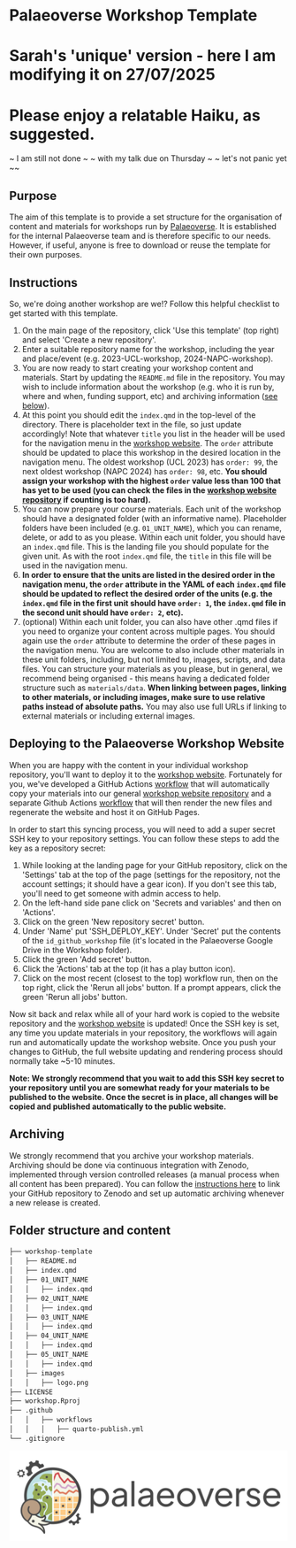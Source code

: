 # Palaeoverse Workshop Template

# Sarah's 'unique' version - here I am modifying it on 27/07/2025
# Please enjoy a relatable Haiku, as suggested.
~ I am still not done ~
~ with my talk due on Thursday ~
~ let's not panic yet ~~

## Purpose

The aim of this template is to provide a set structure for the organisation of content and materials for workshops run by [Palaeoverse](https://palaeoverse.org). It is established for the internal Palaeoverse team and is therefore specific to our needs. However, if useful, anyone is free to download or reuse the template for their own purposes.

## Instructions

So, we're doing another workshop are we!? Follow this helpful checklist to get started with this template.

1. On the main page of the repository, click 'Use this template' (top right) and select 'Create a new repository'.
2. Enter a suitable repository name for the workshop, including the year and place/event (e.g. 2023-UCL-workshop, 2024-NAPC-workshop).
3. You are now ready to start creating your workshop content and materials. Start by updating the `README.md` file in the repository. You may wish to include information about the workshop (e.g. who it is run by, where and when, funding support, etc) and archiving information ([see below](#archiving)).
4. At this point you should edit the `index.qmd` in the top-level of the directory. There is placeholder text in the file, so just update accordingly! Note that whatever `title` you list in the header will be used for the navigation menu in the [workshop website](https://workshop.palaeoverse.org). The `order` attribute should be updated to place this workshop in the desired location in the navigation menu. The oldest workshop (UCL 2023) has `order: 99`, the next oldest workshop (NAPC 2024) has `order: 98`, etc. **You should assign your workshop with the highest `order` value less than 100 that has yet to be used (you can check the files in the [workshop website repository](https://github.com/palaeoverse/workshop) if counting is too hard).**
5. You can now prepare your course materials. Each unit of the workshop should have a designated folder (with an informative name). Placeholder folders have been included (e.g. `01_UNIT_NAME`), which you can rename, delete, or add to as you please. Within each unit folder, you should have an `index.qmd` file. This is the landing file you should populate for the given unit. As with the root `index.qmd` file, the `title` in this file will be used in the navigation menu.
6. **In order to ensure that the units are listed in the desired order in the navigation menu, the `order` attribute in the YAML of each `index.qmd` file should be updated to reflect the desired order of the units (e.g. the `index.qmd` file in the first unit should have `order: 1`, the `index.qmd` file in the second unit should have `order: 2`, etc).**
7. (optional) Within each unit folder, you can also have other .qmd files if you need to organize your content across multiple pages. You should again use the `order` attribute to determine the order of these pages in the navigation menu. You are welcome to also include other materials in these unit folders, including, but not limited to, images, scripts, and data files. You can structure your materials as you please, but in general, we recommend being organised - this means having a dedicated folder structure such as `materials/data`. **When linking between pages, linking to other materials, or including images, make sure to use relative paths instead of absolute paths.** You may also use full URLs if linking to external materials or including external images.

## Deploying to the Palaeoverse Workshop Website

When you are happy with the content in your individual workshop repository, you'll want to deploy it to the [workshop website](https://workshop.palaeoverse.org). Fortunately for you, we've developed a GitHub Actions [workflow](https://github.com/palaeoverse/workshop-template/blob/main/.github/workflows/copy.yml) that will automatically copy your materials into our general [workshop website repository](https://github.com/palaeoverse/workshop) and a separate Github Actions [workflow](https://github.com/palaeoverse/workshop/blob/main/.github/workflows/publish.yml) that will then render the new files and regenerate the website and host it on GitHub Pages.

In order to start this syncing process, you will need to add a super secret SSH key to your repository settings. You can follow these steps to add the key as a repository secret:

1. While looking at the landing page for your GitHub repository, click on the 'Settings' tab at the top of the page (settings for the repository, not the account settings; it should have a gear icon). If you don't see this tab, you'll need to get someone with admin access to help.
2. On the left-hand side pane click on 'Secrets and variables' and then on 'Actions'.
3. Click on the green 'New repository secret' button.
4. Under 'Name' put 'SSH_DEPLOY_KEY'. Under 'Secret' put the contents of the `id_github_workshop` file (it's located in the Palaeoverse Google Drive in the Workshop folder).
5. Click the green 'Add secret' button.
6. Click the 'Actions' tab at the top (it has a play button icon).
7. Click on the most recent (closest to the top) workflow run, then on the top right, click the 'Rerun all jobs' button. If a prompt appears, click the green 'Rerun all jobs' button.

Now sit back and relax while all of your hard work is copied to the website repository and the [workshop website](https://workshop.palaeoverse.org) is updated! Once the SSH key is set, any time you update materials in your repository, the workflows will again run and automatically update the workshop website. Once you push your changes to GitHub, the full website updating and rendering process should normally take ~5-10 minutes.

**Note: We strongly recommend that you wait to add this SSH key secret to your repository until you are somewhat ready for your materials to be published to the website. Once the secret is in place, all changes will be copied and published automatically to the public website.**

## Archiving

We strongly recommend that you archive your workshop materials. Archiving should be done via continuous integration with Zenodo, implemented through version controlled releases (a manual process when all content has been prepared). You can follow the [instructions here](https://docs.github.com/en/repositories/archiving-a-github-repository/referencing-and-citing-content) to link your GitHub repository to Zenodo and set up automatic archiving whenever a new release is created.

## Folder structure and content

```bash
├── workshop-template
│   ├── README.md
│   ├── index.qmd
│   ├── 01_UNIT_NAME
│   │   ├── index.qmd
│   ├── 02_UNIT_NAME
│   │   ├── index.qmd
│   ├── 03_UNIT_NAME
│   │   ├── index.qmd
│   ├── 04_UNIT_NAME
│   │   ├── index.qmd
│   ├── 05_UNIT_NAME
│   │   ├── index.qmd
│   ├── images
│   │   ├── logo.png
├── LICENSE
├── workshop.Rproj
├── .github
│   │   ├── workflows
│   │   │   ├── quarto-publish.yml
└── .gitignore
```

![](images/logo.png)
